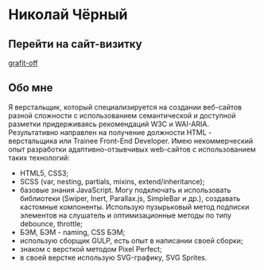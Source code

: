 # Николай Чёрный

## Перейти на сайт-визитку
[grafit-off](https://grafit-off.github.io/grafit-off/build) 

## Обо мне 
Я верстальщик, который специализируется на создании веб-сайтов разной сложности с использованием семантической и доступной разметки придерживаясь рекомендаций W3C и WAI-ARIA. 
Результативно направлен на получение должности HTML - верстальщика или Trainee Front-End Developer. 
Имею некоммерческий опыт разработки адаптивно-отзывчивых web-сайтов с использованием таких технологий: 

* HTML5, CSS3; 
* SCSS (var, nesting, partials, mixins, extend/inheritance); 
* базовые знания JavaScript. Могу подключать и использовать библиотеки (Swiper, Inert, Parallax.js, SimpleBar и др.), создавать кастомные компоненты. Использую пузырьковый метод подписки элементов на слушатель и оптимизационные методы по типу debounce, throttle;
* БЭМ, БЭМ - naming, CSS БЭМ; 
* использую сборщик GULP, есть опыт в написании своей сборки; 
* знаком с версткой методом Pixel Perfect; 
* в своей верстке использую SVG-графику, SVG Sprites.
